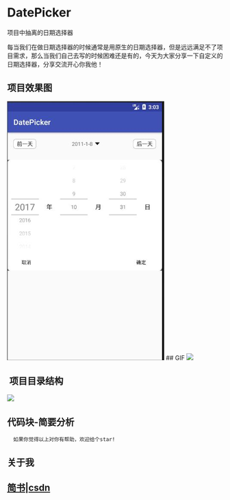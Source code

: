 # DatePicker
项目中抽离的日期选择器

每当我们在做日期选择器的时候通常是用原生的日期选择器，但是远远满足不了项目需求，那么当我们自己去写的时候困难还是有的，今天为大家分享一下自定义的日期选择器，分享交流开心你我他！

## 项目效果图
<img src = "https://github.com/jinhuizxc/DatePicker/blob/master/screenshots/img1.jpg">
## GIF
<img src = "<img src = "https://github.com/jinhuizxc/DatePicker/blob/master/screenshots/2.jpg">

##  项目目录结构
<img src = "https://github.com/jinhuizxc/DatePicker/blob/master/screenshots/img2jpg">

## 代码块-简要分析



```
  如果你觉得以上对你有帮助，欢迎给个star!
```
## 关于我

## [简书](http://www.jianshu.com/u/e0d050a2120f)|[csdn](http://blog.csdn.net/jinhui157)




